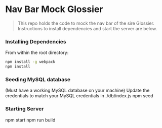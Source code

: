 # Nav Bar Mock Glossier

> This repo holds the code to mock the nav bar of the sire Glossier.
  Instructions to install dependencies and start the server are below.

### Installing Dependencies

From within the root directory:

```sh
npm install -g webpack
npm install
```

### Seeding MySQL database
(Must have a working MySQL database on your machine)
Update the credentials to match your MySQL credentials in ./db/index.js
npm seed

### Starting Server
npm start
npm run build
